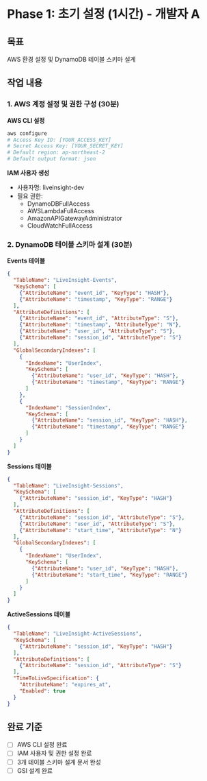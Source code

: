 # Phase 1: 초기 설정 (1시간) - 개발자 A

## 목표
AWS 환경 설정 및 DynamoDB 테이블 스키마 설계

## 작업 내용

### 1. AWS 계정 설정 및 권한 구성 (30분)
**AWS CLI 설정**
```bash
aws configure
# Access Key ID: [YOUR_ACCESS_KEY]
# Secret Access Key: [YOUR_SECRET_KEY]
# Default region: ap-northeast-2
# Default output format: json
```

**IAM 사용자 생성**
- 사용자명: liveinsight-dev
- 필요 권한:
  - DynamoDBFullAccess
  - AWSLambdaFullAccess
  - AmazonAPIGatewayAdministrator
  - CloudWatchFullAccess

### 2. DynamoDB 테이블 스키마 설계 (30분)

**Events 테이블**
```json
{
  "TableName": "LiveInsight-Events",
  "KeySchema": [
    {"AttributeName": "event_id", "KeyType": "HASH"},
    {"AttributeName": "timestamp", "KeyType": "RANGE"}
  ],
  "AttributeDefinitions": [
    {"AttributeName": "event_id", "AttributeType": "S"},
    {"AttributeName": "timestamp", "AttributeType": "N"},
    {"AttributeName": "user_id", "AttributeType": "S"},
    {"AttributeName": "session_id", "AttributeType": "S"}
  ],
  "GlobalSecondaryIndexes": [
    {
      "IndexName": "UserIndex",
      "KeySchema": [
        {"AttributeName": "user_id", "KeyType": "HASH"},
        {"AttributeName": "timestamp", "KeyType": "RANGE"}
      ]
    },
    {
      "IndexName": "SessionIndex",
      "KeySchema": [
        {"AttributeName": "session_id", "KeyType": "HASH"},
        {"AttributeName": "timestamp", "KeyType": "RANGE"}
      ]
    }
  ]
}
```

**Sessions 테이블**
```json
{
  "TableName": "LiveInsight-Sessions",
  "KeySchema": [
    {"AttributeName": "session_id", "KeyType": "HASH"}
  ],
  "AttributeDefinitions": [
    {"AttributeName": "session_id", "AttributeType": "S"},
    {"AttributeName": "user_id", "AttributeType": "S"},
    {"AttributeName": "start_time", "AttributeType": "N"}
  ],
  "GlobalSecondaryIndexes": [
    {
      "IndexName": "UserIndex",
      "KeySchema": [
        {"AttributeName": "user_id", "KeyType": "HASH"},
        {"AttributeName": "start_time", "KeyType": "RANGE"}
      ]
    }
  ]
}
```

**ActiveSessions 테이블**
```json
{
  "TableName": "LiveInsight-ActiveSessions",
  "KeySchema": [
    {"AttributeName": "session_id", "KeyType": "HASH"}
  ],
  "AttributeDefinitions": [
    {"AttributeName": "session_id", "AttributeType": "S"}
  ],
  "TimeToLiveSpecification": {
    "AttributeName": "expires_at",
    "Enabled": true
  }
}
```

## 완료 기준
- [ ] AWS CLI 설정 완료
- [ ] IAM 사용자 및 권한 설정 완료
- [ ] 3개 테이블 스키마 설계 문서 완성
- [ ] GSI 설계 완료